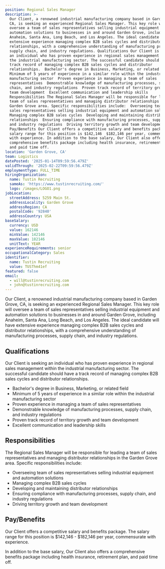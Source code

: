 ```yaml
---
position: Regional Sales Manager
description: >-
  Our Client, a renowned industrial manufacturing company based in Garden Grove,
  CA, is seeking an experienced Regional Sales Manager. This key role will
  oversee a team of sales representatives selling industrial equipment and
  automation solutions to businesses in and around Garden Grove, including
  Anaheim, Santa Ana, Long Beach, and Los Angeles. The ideal candidate will have
  extensive experience managing complex B2B sales cycles and distributor
  relationships, with a comprehensive understanding of manufacturing processes,
  supply chain, and industry regulations. Qualifications Our Client is seeking
  an individual who has proven experience in regional sales management within
  the industrial manufacturing sector. The successful candidate should have a
  track record of managing complex B2B sales cycles and distributor
  relationships.  Bachelor's degree in Business, Marketing, or related field 
  Minimum of 5 years of experience in a similar role within the industrial
  manufacturing sector  Proven experience in managing a team of sales
  representatives  Demonstrable knowledge of manufacturing processes, supply
  chain, and industry regulations  Proven track record of territory growth and
  team development  Excellent communication and leadership skills
  Responsibilities The Regional Sales Manager will be responsible for leading a
  team of sales representatives and managing distributor relationships in the
  Garden Grove area. Specific responsibilities include:  Overseeing team of
  sales representatives selling industrial equipment and automation solutions 
  Managing complex B2B sales cycles  Developing and maintaining distributor
  relationships  Ensuring compliance with manufacturing processes, supply chain,
  and industry regulations  Driving territory growth and team development
  Pay/Benefits Our Client offers a competitive salary and benefits package. The
  salary range for this position is $142,146  $182,146 per year, commensurate
  with experience. In addition to the base salary, Our Client also offers a
  comprehensive benefits package including health insurance, retirement plan,
  and paid time off.
location: 'Garden Grove, CA'
team: Logistics
datePosted: '2025-01-14T09:59:56.479Z'
validThrough: '2025-02-22T09:59:56.479Z'
employmentType: FULL_TIME
hiringOrganization:
  name: Tustin Recruiting
  sameAs: 'https://www.tustinrecruiting.com/'
  logo: /images/LOGO1.png
jobLocation:
  streetAddress: 5259 Main St.
  addressLocality: Garden Grove
  addressRegion: CA
  postalCode: '92840'
  addressCountry: USA
baseSalary:
  currency: USD
  value: 162146
  minValue: 142146
  maxValue: 182146
  unitText: YEAR
experienceRequirements: senior
occupationalCategory: Sales
identifier:
  name: Tustin Recruiting
  value: TUSThm41ef
featured: false
email:
  - will@tustinrecruiting.com
  - john@tustinrecruiting.com
---
```




Our Client, a renowned industrial manufacturing company based in Garden Grove, CA, is seeking an experienced Regional Sales Manager. This key role will oversee a team of sales representatives selling industrial equipment and automation solutions to businesses in and around Garden Grove, including Anaheim, Santa Ana, Long Beach, and Los Angeles. The ideal candidate will have extensive experience managing complex B2B sales cycles and distributor relationships, with a comprehensive understanding of manufacturing processes, supply chain, and industry regulations.

## Qualifications

Our Client is seeking an individual who has proven experience in regional sales management within the industrial manufacturing sector. The successful candidate should have a track record of managing complex B2B sales cycles and distributor relationships.

- Bachelor's degree in Business, Marketing, or related field
- Minimum of 5 years of experience in a similar role within the industrial manufacturing sector
- Proven experience in managing a team of sales representatives
- Demonstrable knowledge of manufacturing processes, supply chain, and industry regulations
- Proven track record of territory growth and team development
- Excellent communication and leadership skills

## Responsibilities

The Regional Sales Manager will be responsible for leading a team of sales representatives and managing distributor relationships in the Garden Grove area. Specific responsibilities include:

- Overseeing team of sales representatives selling industrial equipment and automation solutions
- Managing complex B2B sales cycles
- Developing and maintaining distributor relationships
- Ensuring compliance with manufacturing processes, supply chain, and industry regulations
- Driving territory growth and team development

## Pay/Benefits

Our Client offers a competitive salary and benefits package. The salary range for this position is $142,146 - $182,146 per year, commensurate with experience.

In addition to the base salary, Our Client also offers a comprehensive benefits package including health insurance, retirement plan, and paid time off.
